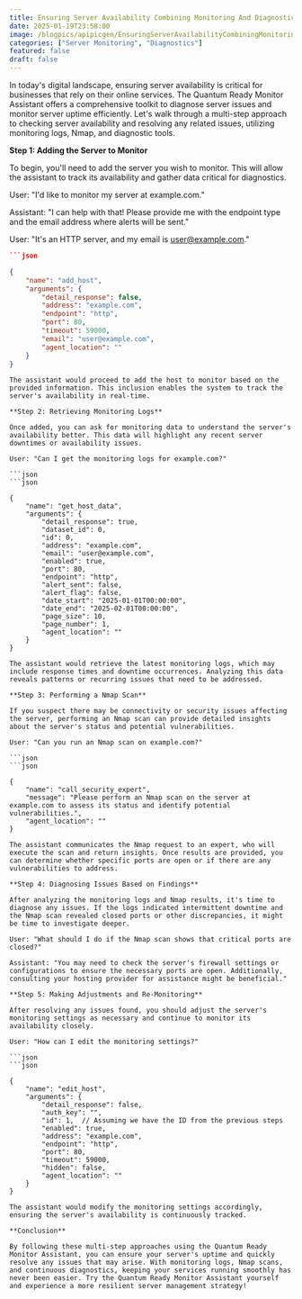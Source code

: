 ```yaml
---
title: Ensuring Server Availability Combining Monitoring And Diagnostics
date: 2025-01-19T23:58:00
image: /blogpics/apipicgen/EnsuringServerAvailabilityCombiningMonitoringAndDiagnostics-USRF08QQEQ.jpg
categories: ["Server Monitoring", "Diagnostics"]
featured: false
draft: false
---
```

In today's digital landscape, ensuring server availability is critical for businesses that rely on their online services. The Quantum Ready Monitor Assistant offers a comprehensive toolkit to diagnose server issues and monitor server uptime efficiently. Let's walk through a multi-step approach to checking server availability and resolving any related issues, utilizing monitoring logs, Nmap, and diagnostic tools.

**Step 1: Adding the Server to Monitor**

To begin, you'll need to add the server you wish to monitor. This will allow the assistant to track its availability and gather data critical for diagnostics.

User: "I'd like to monitor my server at example.com."

Assistant: "I can help with that! Please provide me with the endpoint type and the email address where alerts will be sent."

User: "It's an HTTP server, and my email is user@example.com."

```json
```json

{
    "name": "add_host",
    "arguments": {
        "detail_response": false,
        "address": "example.com",
        "endpoint": "http",
        "port": 80,
        "timeout": 59000,
        "email": "user@example.com",
        "agent_location": ""
    }
}
```
```
The assistant would proceed to add the host to monitor based on the provided information. This inclusion enables the system to track the server's availability in real-time.

**Step 2: Retrieving Monitoring Logs**

Once added, you can ask for monitoring data to understand the server's availability better. This data will highlight any recent server downtimes or availability issues.

User: "Can I get the monitoring logs for example.com?"

```json
```json

{
    "name": "get_host_data",
    "arguments": {
        "detail_response": true,
        "dataset_id": 0,
        "id": 0,
        "address": "example.com",
        "email": "user@example.com",
        "enabled": true,
        "port": 80,
        "endpoint": "http",
        "alert_sent": false,
        "alert_flag": false,
        "date_start": "2025-01-01T00:00:00",
        "date_end": "2025-02-01T00:00:00",
        "page_size": 10,
        "page_number": 1,
        "agent_location": ""
    }
}
```
```
The assistant would retrieve the latest monitoring logs, which may include response times and downtime occurrences. Analyzing this data reveals patterns or recurring issues that need to be addressed.

**Step 3: Performing a Nmap Scan**

If you suspect there may be connectivity or security issues affecting the server, performing an Nmap scan can provide detailed insights about the server's status and potential vulnerabilities.

User: "Can you run an Nmap scan on example.com?"

```json
```json

{
    "name": "call_security_expert",
    "message": "Please perform an Nmap scan on the server at example.com to assess its status and identify potential vulnerabilities.",
    "agent_location": ""
}
```
```
The assistant communicates the Nmap request to an expert, who will execute the scan and return insights. Once results are provided, you can determine whether specific ports are open or if there are any vulnerabilities to address.

**Step 4: Diagnosing Issues Based on Findings**

After analyzing the monitoring logs and Nmap results, it's time to diagnose any issues. If the logs indicated intermittent downtime and the Nmap scan revealed closed ports or other discrepancies, it might be time to investigate deeper.

User: "What should I do if the Nmap scan shows that critical ports are closed?"

Assistant: "You may need to check the server's firewall settings or configurations to ensure the necessary ports are open. Additionally, consulting your hosting provider for assistance might be beneficial."

**Step 5: Making Adjustments and Re-Monitoring**

After resolving any issues found, you should adjust the server's monitoring settings as necessary and continue to monitor its availability closely.

User: "How can I edit the monitoring settings?"

```json
```json

{
    "name": "edit_host",
    "arguments": {
        "detail_response": false,
        "auth_key": "",
        "id": 1,  // Assuming we have the ID from the previous steps
        "enabled": true,
        "address": "example.com",
        "endpoint": "http",
        "port": 80,
        "timeout": 59000,
        "hidden": false,
        "agent_location": ""
    }
}
```
```
The assistant would modify the monitoring settings accordingly, ensuring the server's availability is continuously tracked.

**Conclusion**

By following these multi-step approaches using the Quantum Ready Monitor Assistant, you can ensure your server's uptime and quickly resolve any issues that may arise. With monitoring logs, Nmap scans, and continuous diagnostics, keeping your services running smoothly has never been easier. Try the Quantum Ready Monitor Assistant yourself and experience a more resilient server management strategy!